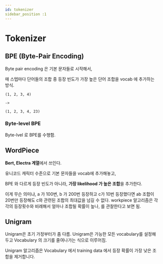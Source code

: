 ```yaml
---
id: tokenizer
sidebar_position :1
---
```

# Tokenizer

## BPE (Byte-Pair Encoding)

Byte pair encoding 은 기본 문자들로 시작해서,

매 스텝마다 단어들의 조합 중 등장 빈도가 가장 높은 단어 조합을 vocab 에 추가하는 방식.

```
(1, 2, 3, 4)

-> 

(1, 2, 3, 4, 23)
```

### Byte-level BPE

Byte-lvel 로 BPE를 수행함.

## WordPiece

**Bert, Electra 계열**에서 쓰인다.

유니코드 캐릭터 수준으로 기본 문자들을 vocab에 추가해놓고,

BPE 와 다르게 등장 빈도가 아니라, **가장 likelihood 가 높은 조합**을 추가한다.

이게 무슨 의미냐, a 가 100번, b 가 200번 등장하고 c가 10번 등장했다면 ab 조합이 20번만 등장해도 c와 관련된 조합의 최대값을 넘길 수 없다. workpiece 알고리즘은 각각의 등장횟수와 비례해서 얼마나 조합될 확률이 높나, 를 관찰한다고 보면 됨.

## Unigram

Unigram은 초기 가정부터가 좀 다름. Unigram은 가능한 모든 vocabulary를 설정해두고 Vocabulary 의 크기를 줄여나가는 식으로 이루어짐.

Unigram 알고리즘은 Vocabulary 에서 training data 에서 등장 확률이 가장 낮은 조합을 제거합니다. 
